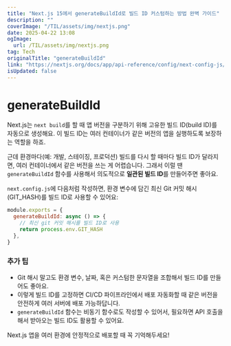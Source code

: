 ```yaml
---
title: "Next.js 15에서 generateBuildId로 빌드 ID 커스텀하는 방법 완벽 가이드"
description: ""
coverImage: "/TIL/assets/img/nextjs.png"
date: 2025-04-22 13:08
ogImage: 
  url: /TIL/assets/img/nextjs.png
tag: Tech
originalTitle: "generateBuildId"
link: "https://nextjs.org/docs/app/api-reference/config/next-config-js/generateBuildId"
isUpdated: false
---
```



# generateBuildId

Next.js는 `next build`를 할 때 앱 버전을 구분하기 위해 고유한 빌드 ID(build ID)를 자동으로 생성해요. 이 빌드 ID는 여러 컨테이너가 같은 버전의 앱을 실행하도록 보장하는 역할을 하죠.

근데 환경마다(예: 개발, 스테이징, 프로덕션) 빌드를 다시 할 때마다 빌드 ID가 달라지면, 여러 컨테이너에서 같은 버전을 쓰는 게 어렵습니다. 그래서 이럴 땐 `generateBuildId` 함수를 사용해서 의도적으로 **일관된 빌드 ID**를 만들어주면 좋아요.

`next.config.js`에 다음처럼 작성하면, 환경 변수에 담긴 최신 Git 커밋 해시(GIT_HASH)를 빌드 ID로 사용할 수 있어요:

```js
module.exports = {
  generateBuildId: async () => {
    // 최신 git 커밋 해시를 빌드 ID로 사용
    return process.env.GIT_HASH
  },
}
```

### 추가 팁
- Git 해시 말고도 환경 변수, 날짜, 혹은 커스텀한 문자열을 조합해서 빌드 ID를 만들어도 좋아요.
- 이렇게 빌드 ID를 고정하면 CI/CD 파이프라인에서 배포 자동화할 때 같은 버전을 안전하게 여러 서버에 배포 가능하답니다.
- `generateBuildId` 함수는 비동기 함수로도 작성할 수 있어서, 필요하면 API 호출을 해서 받아오는 빌드 ID도 활용할 수 있어요.

Next.js 앱을 여러 환경에 안정적으로 배포할 때 꼭 기억해두세요!